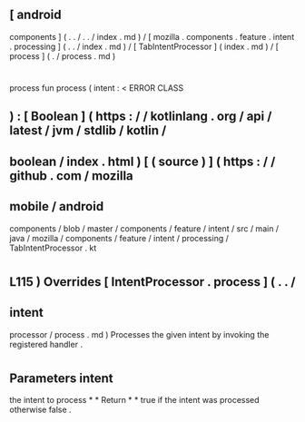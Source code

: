 [
android
-
components
]
(
.
.
/
.
.
/
index
.
md
)
/
[
mozilla
.
components
.
feature
.
intent
.
processing
]
(
.
.
/
index
.
md
)
/
[
TabIntentProcessor
]
(
index
.
md
)
/
[
process
]
(
.
/
process
.
md
)
#
process
fun
process
(
intent
:
<
ERROR
CLASS
>
)
:
[
Boolean
]
(
https
:
/
/
kotlinlang
.
org
/
api
/
latest
/
jvm
/
stdlib
/
kotlin
/
-
boolean
/
index
.
html
)
[
(
source
)
]
(
https
:
/
/
github
.
com
/
mozilla
-
mobile
/
android
-
components
/
blob
/
master
/
components
/
feature
/
intent
/
src
/
main
/
java
/
mozilla
/
components
/
feature
/
intent
/
processing
/
TabIntentProcessor
.
kt
#
L115
)
Overrides
[
IntentProcessor
.
process
]
(
.
.
/
-
intent
-
processor
/
process
.
md
)
Processes
the
given
intent
by
invoking
the
registered
handler
.
#
#
#
Parameters
intent
-
the
intent
to
process
*
*
Return
*
*
true
if
the
intent
was
processed
otherwise
false
.
